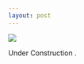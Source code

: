 ```yaml
---
layout: post
---
```

<img src="{{ site.baseurl }}/images/RA.jpg" class="fit image">

Under Construction .